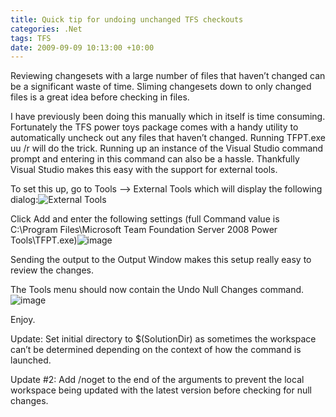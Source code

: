 ```yaml
---
title: Quick tip for undoing unchanged TFS checkouts
categories: .Net
tags: TFS
date: 2009-09-09 10:13:00 +10:00
---
```


Reviewing changesets with a large number of files that haven’t changed can be a significant waste of time. Sliming changesets down to only changed files is a great idea before checking in files. 

I have previously been doing this manually which in itself is time consuming. Fortunately the TFS power toys package comes with a handy utility to automatically uncheck out any files that haven’t changed. Running TFPT.exe uu /r will do the trick. Running up an instance of the Visual Studio command prompt and entering in this command can also be a hassle. Thankfully Visual Studio makes this easy with the support for external tools.

<!--more-->

To set this up, go to Tools –&gt; External Tools which will display the following dialog:![External Tools][0]

Click Add and enter the following settings (full Command value is C:\Program Files\Microsoft Team Foundation Server 2008 Power Tools\TFPT.exe)![image][1]

Sending the output to the Output Window makes this setup really easy to review the changes.

The Tools menu should now contain the Undo Null Changes command.![image][2]

Enjoy.

Update: Set initial directory to $(SolutionDir) as sometimes the workspace can’t be determined depending on the context of how the command is launched.

Update #2: Add /noget to the end of the arguments to prevent the local workspace being updated with the latest version before checking for null changes.

[0]: /files/image_3.png
[1]: /files/image_6.png
[2]: /files/image_5.png
